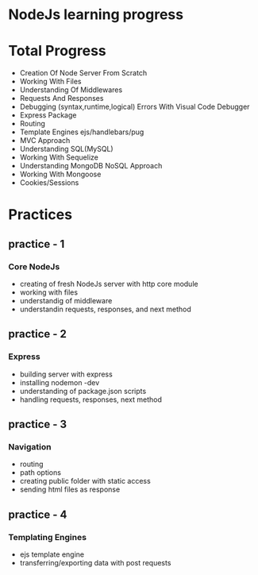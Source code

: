 # NodeJs learning progress

# Total Progress
 * Creation Of Node Server From Scratch
 * Working With Files
 * Understanding Of Middlewares
 * Requests And Responses
 * Debugging (syntax,runtime,logical) Errors With Visual Code Debugger
 * Express Package
 * Routing
 * Template Engines ejs/handlebars/pug
 * MVC Approach
 * Understanding SQL(MySQL)
 * Working With Sequelize
 * Understanding MongoDB NoSQL Approach
 * Working With Mongoose
 * Cookies/Sessions

# Practices
## practice - 1
  ### Core NodeJs
  - creating of fresh NodeJs server with http core module
  - working with files
  - understandig of middleware
  - understandin requests, responses, and next method

## practice - 2
  ### Express
  - building server with express
  - installing nodemon -dev
  - understanding of package.json scripts
  - handling requests, responses, next method

## practice - 3
  ### Navigation
  - routing
  - path options
  - creating public folder with static access
  - sending html files as response

## practice - 4
  ### Templating Engines
  - ejs template engine
  - transferring/exporting data with post requests
